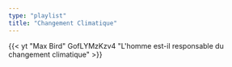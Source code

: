 ```yaml
---
type: "playlist"
title: "Changement Climatique"
---
```


{{< yt "Max Bird" GofLYMzKzv4 "L'homme est-il responsable du changement climatique"  >}}
